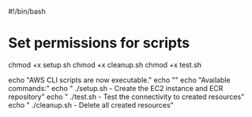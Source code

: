 #!/bin/bash

# Set permissions for scripts
chmod +x setup.sh
chmod +x cleanup.sh
chmod +x test.sh

echo "AWS CLI scripts are now executable."
echo ""
echo "Available commands:"
echo "  ./setup.sh    - Create the EC2 instance and ECR repository"
echo "  ./test.sh     - Test the connectivity to created resources"
echo "  ./cleanup.sh  - Delete all created resources"
